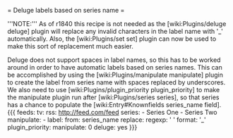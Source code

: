 = Deluge labels based on series name =

'''NOTE:''' As of r1840 this recipe is not needed as the [wiki:Plugins/deluge deluge] plugin will replace any invalid characters in the label name with '_' automatically. Also, the [wiki:Plugins/set set] plugin can now be used to make this sort of replacement much easier.

Deluge does not support spaces in label names, so this has to be worked around in order to have automatic labels based on series names. This can be accomplished by using the [wiki:Plugins/manipulate manipulate] plugin to create the label from series name with spaces replaced by underscores. We also need to use [wiki:Plugins/plugin_priority plugin_priority] to make the manipulate plugin run after [wiki:Plugins/series series], so that series has a chance to populate the [wiki:Entry#Knownfields series_name field].
{{{
feeds:
  tv:
    rss: http://feed.com/feed
    series:
      - Series One
      - Series Two
    manipulate:
      - label:
          from: series_name
          replace:
            regexp: ' '
            format: '_'
    plugin_priority:
      manipulate: 0
    deluge: yes
}}}